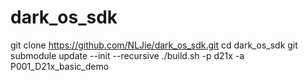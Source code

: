 # dark_os_sdk


git clone https://github.com/NLJie/dark_os_sdk.git
cd dark_os_sdk
git submodule update --init --recursive
./build.sh -p d21x -a P001_D21x_basic_demo